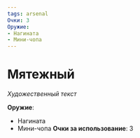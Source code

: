 ```yaml
---
tags: arsenal
Очки: 3
Оружие:
- Нагината
- Мини-чопа
---
```


# Мятежный

*Художественный текст*

**Оружие**:
- Нагината
- Мини-чопа
**Очки за использование**: 3